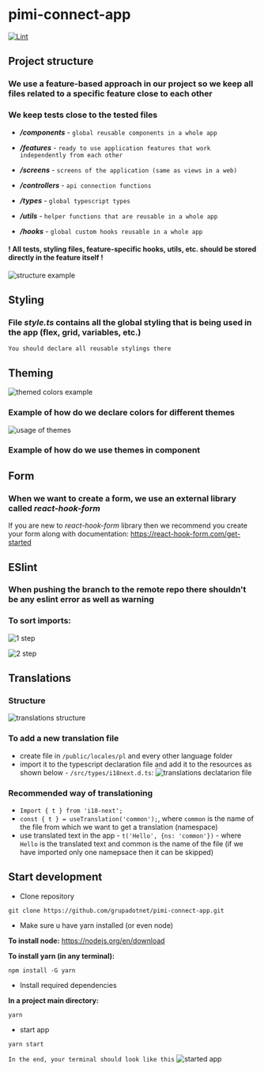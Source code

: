 # pimi-connect-app

[![Lint](https://github.com/grupadotnet/pimi-connect-app/actions/workflows/lint.yml/badge.svg)](https://github.com/grupadotnet/pimi-connect-app/actions/workflows/lint.yml)

## Project structure

### We use a feature-based approach in our project so we keep all files related to a specific feature close to each other

### We keep tests close to the tested files

- **_/components_** - `global reusable components in a whole app`

- **_/features_** - `ready to use application features that work independently from each other`

- **_/screens_** - `screens of the application (same as views in a web)`

- **_/controllers_** - `api connection functions`

- **_/types_** - `global typescript types`

- **_/utils_** - `helper functions that are reusable in a whole app`

- **_/hooks_** - `global custom hooks reusable in a whole app`

#### **! All tests, styling files, feature-specific hooks, utils, etc. should be stored directly in the feature itself !**

![structure example](./readme/structure_example.png)

## Styling

### File **_style.ts_** contains all the global styling that is being used in the app (flex, grid, variables, etc.)

`You should declare all reusable stylings there`

## Theming

![themed colors example](./readme/themedColors.png)

### Example of how do we declare colors for different themes

![usage of themes](./readme/themeUsage.png)

### Example of how do we use themes in component

## Form

### When we want to create a form, we use an external library called _react-hook-form_

If you are new to _react-hook-form_ library then we recommend you create your form along with documentation: https://react-hook-form.com/get-started

## ESlint

### When pushing the branch to the remote repo there shouldn't be any eslint error as well as warning

### To sort imports:

![1 step](./readme/sort_import_1.png)

![2 step](./readme/sort_import_2.png)

## Translations

### Structure

![translations structure](./readme/translations_structure.png)

### To add a new translation file

- create file in `/public/locales/pl` and every other language folder
- import it to the typescript declaration file and add it to the resources as shown below - `/src/types/i18next.d.ts`: ![translations declatarion file](./readme/translations_declaration_file.png)

### Recommended way of translationing

- `Import { t } from 'i18-next';`
- `const { t } = useTranslation('common');`, where `common` is the name of the file from which we want to get a translation (namespace)
- use translated text in the app - `t('Hello', {ns: 'common'})` - where `Hello` is the translated text and common is the name of the file (if we have imported only one namepsace then it can be skipped)

## Start development

- Clone repository

```
git clone https://github.com/grupadotnet/pimi-connect-app.git
```

- Make sure u have yarn installed (or even node)

**To install node:**
https://nodejs.org/en/download

**To install yarn (in any terminal):**

```
npm install -G yarn
```

- Install required dependencies

**In a project main directory:**

```
yarn
```

- start app

```
yarn start
```

`In the end, your terminal should look like this`
![started app](./readme/started_app_in_terminal.png)
